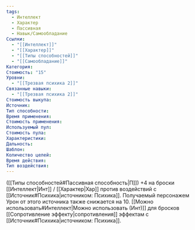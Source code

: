 ```yaml
---
tags:
  - Интеллект
  - Характер
  - Пассивная
  - Навык/Самообладание
Ссылки:
  - "[[Интеллект]]"
  - "[[Характер]]"
  - "[[Типы способностей]]"
  - "[[Самообладание]]"
Категория: 
Стоимость: "15"
Уровни:
  - "[[Трезвая психика 2]]"
Связанные навыки:
  - "[[Трезвая психика 2]]"
Стоимость выкупа:
Источник:
Тип способности:
Время применения:
Стоимость применения:
Используемый пул:
Стоимость пула:
Характеристики:
Дальность:
Шаблон:
Количество целей:
Время действия:
Тип воздействия:
---
```

([[Типы способностей#Пассивная способность|П]]) +4 на броски [[Интеллект|Инт]] / [[Характер|Хар]] против воздействий с [[Источник#Психика|источником: Психика]]. Получаемый персонажем Урон от этого источника также снижается на 10. [[Можно использовать#Интеллект|Можно использовать (Инт)]] для бросков [[Сопротивление эффекту|сопротивления]] эффектам с [[Источник#Психика|источником: Психика]].